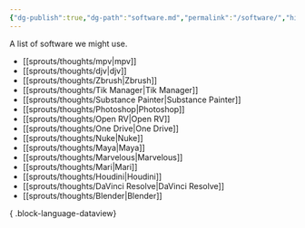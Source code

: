 ```yaml
---
{"dg-publish":true,"dg-path":"software.md","permalink":"/software/","hide":true}
---
```


A list of software we might use.
- [[sprouts/thoughts/mpv\|mpv]]
- [[sprouts/thoughts/djv\|djv]]
- [[sprouts/thoughts/Zbrush\|Zbrush]]
- [[sprouts/thoughts/Tik Manager\|Tik Manager]]
- [[sprouts/thoughts/Substance Painter\|Substance Painter]]
- [[sprouts/thoughts/Photoshop\|Photoshop]]
- [[sprouts/thoughts/Open RV\|Open RV]]
- [[sprouts/thoughts/One Drive\|One Drive]]
- [[sprouts/thoughts/Nuke\|Nuke]]
- [[sprouts/thoughts/Maya\|Maya]]
- [[sprouts/thoughts/Marvelous\|Marvelous]]
- [[sprouts/thoughts/Mari\|Mari]]
- [[sprouts/thoughts/Houdini\|Houdini]]
- [[sprouts/thoughts/DaVinci Resolve\|DaVinci Resolve]]
- [[sprouts/thoughts/Blender\|Blender]]

{ .block-language-dataview}
